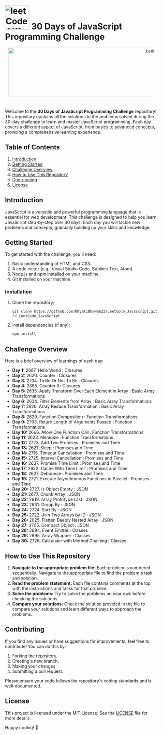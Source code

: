 # <img src="https://github.com/KhyatiDhawan22/LeetCode_JavaScript/assets/112753105/de9ccd57-94ff-411a-bb9f-848dbefe82f3" alt="leetCodeGiffy-ezgif com-resize" width="80" height="80">     30 Days of JavaScript Programming Challenge 

<div align="center" style="margin: 10px;" >
<img alt="LeetCode" src="https://github.com/KhyatiDhawan22/LeetCode_JavaScript/assets/112753105/57e0fa3d-bfb7-4b88-ad38-c8e13032d0f2" width="960" height="160">
</div>
<br/>

Welcome to the **30 Days of JavaScript Programming Challenge** repository! This repository contains all the solutions to the problems solved during the 30-day challenge to learn and master JavaScript programming. Each day covers a different aspect of JavaScript, from basics to advanced concepts, providing a comprehensive learning experience.

## Table of Contents

1. [Introduction](#introduction)
2. [Getting Started](#getting-started)
3. [Challenge Overview](#challenge-overview)
4. [How to Use This Repository](#how-to-use-this-repository)
5. [Contributing](#contributing)
6. [License](#license)

## Introduction

JavaScript is a versatile and powerful programming language that is essential for web development. This challenge is designed to help you learn JavaScript step-by-step over 30 days. Each day you will tackle new problems and concepts, gradually building up your skills and knowledge.

## Getting Started

To get started with the challenge, you'll need:

1. Basic understanding of HTML and CSS.
2. A code editor (e.g., Visual Studio Code, Sublime Text, Atom).
3. Node.js and npm installed on your machine.
4. Git installed on your machine.

### Installation

1. Clone the repository:
    ```bash
    git clone https://github.com/KhyatiDhawan22/LeetCode_JavaScript.git
    cd LeetCode_JavaScript
    ```

2. Install dependencies (if any):
    ```bash
    npm install
    ```

## Challenge Overview

Here is a brief overview of learnings of each day:

- **Day 1:**  2667. Hello World : Closures
- **Day 2:**  2620. Counter : Closures
- **Day 3:**  2704. To Be Or Not To Be : Closures
- **Day 4:**  2665. Counter II : Closures
- **Day 5:**  2635. Apply Transform Over Each Element in Array : Basic Array Transformations
- **Day 6:**  2634. Filter Elements from Array : Basic Array Transformations
- **Day 7:**  2626. Array Reduce Transformation : Basic Array Transformations
- **Day 8:**  2629. Function Composition : Function Transformations
- **Day 9:**  2703. Return Length of Arguments Passed : Function Transformations
- **Day 10:**  2666. Allow One Function Call : Function Transformations
- **Day 11:**  2623. Memoize : Function Transformations 
- **Day 12:**  2723. Add Two Promises : Promises and Time
- **Day 13:**  2621. Sleep : Promises and Time
- **Day 14:**  2715. Timeout Cancellation : Promises and Time
- **Day 15:**  2725. Interval Cancellation : Promises and Time
- **Day 16:**  2637. Promise Time Limit : Promises and Time
- **Day 17:**  2622. Cache With Time Limit : Promises and Time
- **Day 18:**  2627. Debounce : Promises and Time
- **Day 19:**  2721. Execute Asynchronous Functions in Parallel : Promises and Time
- **Day 20:**  2727. Is Object Empty : JSON
- **Day 21:**  2677. Chunk Array : JSON
- **Day 22:**  2619. Array Prototype Last : JSON
- **Day 23:**  2631. Group By : JSON
- **Day 24:**  2724. Sort By : JSON
- **Day 25:**  2722. Join Two Arrays by ID : JSON
- **Day 26:**  2625. Flatten Deeply Nested Array : JSON
- **Day 27:**  2705. Compact Object : JSON
- **Day 28:**  2694. Event Emitter : Classes
- **Day 29:**  2695. Array Wrapper : Classes
- **Day 30:**  2726. Calculator with Method Chaining : Classes

## How to Use This Repository

1. **Navigate to the appropriate problem file:** Each problem is numbered sequentially. Navigate to the appropriate file to find the problem's task and solution.
2. **Read the problem statement:** Each file contains comments at the top with the instructions and tasks for that problem.
3. **Solve the problems:** Try to solve the problems on your own before checking the solutions.
4. **Compare your solutions:** Check the solution provided in the file to compare your solutions and learn different ways to approach the problems.

## Contributing

If you find any issues or have suggestions for improvements, feel free to contribute! You can do this by:

1. Forking the repository.
2. Creating a new branch.
3. Making your changes.
4. Submitting a pull request.

Please ensure your code follows the repository's coding standards and is well-documented.

## License

This project is licensed under the MIT License. See the [LICENSE](LICENSE) file for more details.

Happy coding! 🚀
